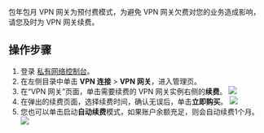 包年包月 VPN 网关为预付费模式，为避免 VPN 网关欠费对您的业务造成影响，请您及时为 VPN 网关续费。

## 操作步骤
1. 登录 [私有网络控制台](https://console.cloud.tencent.com/vpc/vpc?rid=1)。
2. 在左侧目录中单击 **VPN 连接** > **VPN 网关**，进入管理页。
3. 在“VPN 网关”页面，单击需要续费的 VPN 网关实例右侧的**续费**。
    ![](https://main.qcloudimg.com/raw/43f418a996ed6143998ca99f9ffea8d3.png)
4. 在弹出的续费页面，选择续费时间，确认无误后，单击**立即购买**。
     ![](https://main.qcloudimg.com/raw/920c50da02a2b266bbe47003ea807d53.png)
5. 您也可以单击启动**自动续费**模式，如果账户余额充足，则会自动续费1个月。
    ![](https://main.qcloudimg.com/raw/cb4aa4182ee4ae0228c5c9594c2ebf7f.png)
